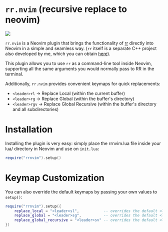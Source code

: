 # `rr.nvim` (recursive replace to neovim)

![](https://s7.ezgif.com/tmp/ezgif-762893fa6927f3.gif)

`rr.nvim` is a Neovim plugin that brings the functionality of [rr](https://github.com/KiamMota/rr) directly into Neovim in a simple and seamless way. (`rr` itself is a separate C++ project also developed by me, which you can obtain [here](https://github.com/KiamMota/rr)).

This plugin allows you to use `rr` as a command-line tool inside Neovim, supporting all the same arguments you would normally pass to RR in the terminal.

Additionally, `rr.nvim` provides convenient keymaps for quick replacements:

- `<leader>rl` → Replace Local (within the current buffer)  
- `<leader>rg` → Replace Global (within the buffer's directory)  
- `<leader>rgv` → Replace Global Recursive (within the buffer's directory and all subdirectories)

# Installation

Installing the plugin is very easy: simply place the rrnvim.lua file inside your lua/ directory in Neovim and use on `init.lua`:
``` lua
require("rrnvim").setup()
```

# Keymap Customization

You can also override the default keymaps by passing your own values to `setup()`:

``` lua
require("rrnvim").setup({
    replace_local = "<leader>sl",           -- overrides the default <leader>rl
    replace_global = "<leader>sg",          -- overrides the default <leader>rg
    replace_global_recursive = "<leader>sv" -- overrides the default <leader>rgv
})

```


